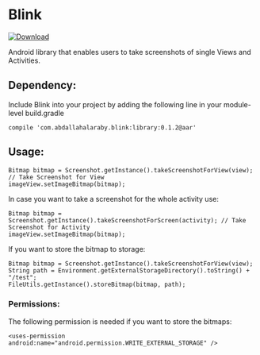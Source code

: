 Blink
======================

[ ![Download](https://api.bintray.com/packages/abdallahalaraby/Blink/Blink/images/download.svg) ](https://bintray.com/abdallahalaraby/Blink/Blink/_latestVersion)

 Android library that enables users to take screenshots of single Views and Activities.

<h2>Dependency:</h2>
Include Blink into your project by adding the following line in your module-level build.gradle

	compile 'com.abdallahalaraby.blink:library:0.1.2@aar'

<h2>Usage:</h2>
	
	Bitmap bitmap = Screenshot.getInstance().takeScreenshotForView(view); // Take Screenshot for View
	imageView.setImageBitmap(bitmap);

In case you want to take a screenshot for the whole activity use:

	Bitmap bitmap = Screenshot.getInstance().takeScreenshotForScreen(activity); // Take Screenshot for Activity
	imageView.setImageBitmap(bitmap);

If you want to store the bitmap to storage:
	
	Bitmap bitmap = Screenshot.getInstance().takeScreenshotForView(view);
	String path = Environment.getExternalStorageDirectory().toString() + "/test";
	FileUtils.getInstance().storeBitmap(bitmap, path);

<h3>Permissions:</h3>
The following permission is needed if you want to store the bitmaps:
    
    <uses-permission android:name="android.permission.WRITE_EXTERNAL_STORAGE" />

